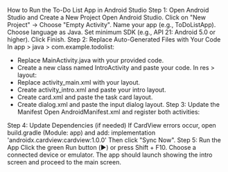 How to Run the To-Do List App in Android Studio
Step 1: Open Android Studio and Create a New Project
Open Android Studio.
Click on "New Project" → Choose "Empty Activity".
Name your app (e.g., ToDoListApp).
Choose language as Java.
Set minimum SDK (e.g., API 21: Android 5.0 or higher).
Click Finish.
Step 2: Replace Auto-Generated Files with Your Code
In app > java > com.example.todolist:
- Replace MainActivity.java with your provided code.
- Create a new class named IntroActivity and paste your code.
In res > layout:
- Replace activity_main.xml with your layout.
- Create activity_intro.xml and paste your intro layout.
- Create card.xml and paste the task card layout.
- Create dialog.xml and paste the input dialog layout.
Step 3: Update the Manifest
Open AndroidManifest.xml and register both activities:
<activity android:name=".MainActivity" />
<activity android:name=".IntroActivity">
    <intent-filter>
        <action android:name="android.intent.action.MAIN" />
        <category android:name="android.intent.category.LAUNCHER" />
    </intent-filter>
</activity>
Step 4: Update Dependencies (if needed)
If CardView errors occur, open build.gradle (Module: app) and add:
implementation 'androidx.cardview:cardview:1.0.0'
Then click "Sync Now".
Step 5: Run the App
Click the green Run button (▶️) or press Shift + F10.
Choose a connected device or emulator.
The app should launch showing the intro screen and proceed to the main screen.
